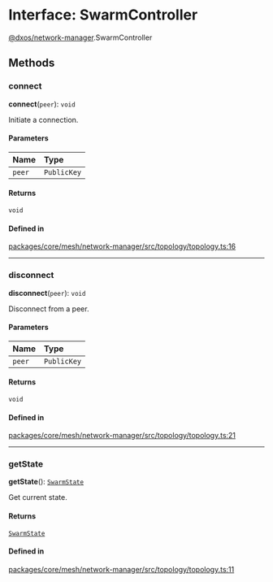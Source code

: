 # Interface: SwarmController

[@dxos/network-manager](../modules/dxos_network_manager.md).SwarmController

## Methods

### connect

**connect**(`peer`): `void`

Initiate a connection.

#### Parameters

| Name | Type |
| :------ | :------ |
| `peer` | `PublicKey` |

#### Returns

`void`

#### Defined in

[packages/core/mesh/network-manager/src/topology/topology.ts:16](https://github.com/dxos/dxos/blob/main/packages/core/mesh/network-manager/src/topology/topology.ts#L16)

___

### disconnect

**disconnect**(`peer`): `void`

Disconnect from a peer.

#### Parameters

| Name | Type |
| :------ | :------ |
| `peer` | `PublicKey` |

#### Returns

`void`

#### Defined in

[packages/core/mesh/network-manager/src/topology/topology.ts:21](https://github.com/dxos/dxos/blob/main/packages/core/mesh/network-manager/src/topology/topology.ts#L21)

___

### getState

**getState**(): [`SwarmState`](dxos_network_manager.SwarmState.md)

Get current state.

#### Returns

[`SwarmState`](dxos_network_manager.SwarmState.md)

#### Defined in

[packages/core/mesh/network-manager/src/topology/topology.ts:11](https://github.com/dxos/dxos/blob/main/packages/core/mesh/network-manager/src/topology/topology.ts#L11)
